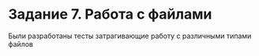 # Задание 7. Работа с файлами

Были разработаны тесты затрагивающие работу с различными типами файлов
